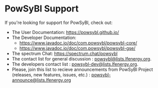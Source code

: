 # PowSyBl Support

If you're looking for support for PowSyBl, check out:

* The User Documentation: https://powsybl.github.io/
* The Developer Documentation:
    * https://www.javadoc.io/doc/com.powsybl/powsybl-core/
    * https://www.javadoc.io/doc/com.powsybl/powsybl-gse/
* The spectrum Chat: https://spectrum.chat/powsybl
* The contact list for general discussion : [powsybl@lists.lfenergy.org](mailto:powsybl@lists.lfenergy.org).
* The developers contact list : [powsybl-dev@lists.lfenergy.org](mailto:powsybl-dev@lists.lfenergy.org).
* Please, join this list to recieve announcements from PowSyBl Project (releases, new features, issues, etc.) : [powsybl-announce@lists.lfenergy.org](mailto:powsybl-announce@lists.lfenergy.org)
